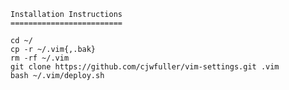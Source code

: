     Installation Instructions
    =========================

    cd ~/
    cp -r ~/.vim{,.bak}
    rm -rf ~/.vim
    git clone https://github.com/cjwfuller/vim-settings.git .vim
    bash ~/.vim/deploy.sh

